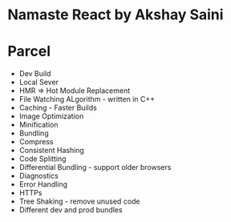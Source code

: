 # Namaste React by Akshay Saini

# Parcel
- Dev Build
- Local Sever
- HMR => Hot Module Replacement
- File Watching ALgorithm - written in C++
- Caching - Faster Builds
- Image Optimization
- Minification
- Bundling
- Compress
- Consistent Hashing
- Code Splitting
- Differential Bundling - support older browsers
- Diagnostics
- Error Handling
- HTTPs
- Tree Shaking - remove unused code
- Different dev and prod bundles